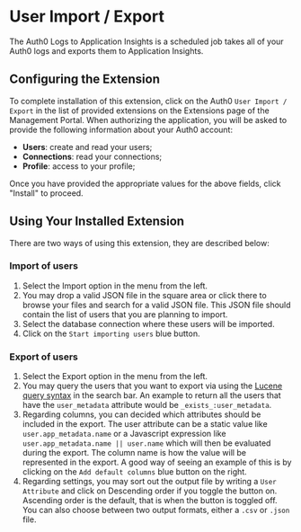 # User Import / Export 

The Auth0 Logs to Application Insights is a scheduled job takes all of your Auth0 logs and exports them to Application Insights.

## Configuring the Extension

To complete installation of this extension, click on the Auth0 `User Import / Export` in the list of provided extensions on the Extensions page of the Management Portal. When authorizing the application, you will be asked to provide the following information about your Auth0 account:

 - __Users__: create and read your users;
 - __Connections__: read your connections;
 - __Profile__: access to your profile;

Once you have provided the appropriate values for the above fields, click "Install" to proceed.

## Using Your Installed Extension

There are two ways of using this extension, they are described below:

### Import of users

1. Select the Import option in the menu from the left.
2. You may drop a valid JSON file in the square area or click there to browse your files and search for a valid JSON file. This JSON file should contain the list of users that you are planning to import.
3. Select the database connection where these users will be imported.
4. Click on the `Start importing users` blue button.

### Export of users

1. Select the Export option in the menu from the left.
2. You may query the users that you want to export via using the [Lucene query syntax](http://www.lucenetutorial.com/lucene-query-syntax.html) in the search bar. An example to return all the users that have the `user_metadata` attribute would be `_exists_:user_metadata`.
3. Regarding columns, you can decided which attributes should be included in the export. The user attribute can be a static value like `user.app_metadata.name` or a Javascript expression like `user.app_metadata.name || user.name` which will then be evaluated during the export. The column name is how the value will be represented in the export. A good way of seeing an example of this is by clicking on the `Add default columns` blue button on the right.
4. Regarding settings, you may sort out the output file by writing a `User Attribute` and click on Descending order if you toggle the button on. Ascending order is the default, that is when the button is toggled off. You can also choose between two output formats, either a `.csv` or `.json` file.
